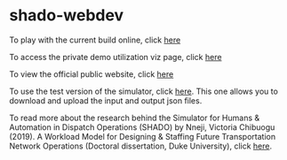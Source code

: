 # shado-webdev

To play with the current build online, click [here](https://shado-av.github.io/shado-webdev/)

To access the private demo utilization viz page, click [here](https://shado-av.github.io/shado-webdev/d3test/railsDemo.html)

To view the official public website, click [here](http://apps.hal.pratt.duke.edu/shado-webdev/)

To use the test version of the simulator, click [here](https://shado-av.github.io/shado-webdev/simulator_test.html). This one allows you to download and upload the input and output json files.

To read more about the research behind the Simulator for Humans & Automation in Dispatch Operations (SHADO) by Nneji, Victoria Chibuogu (2019). A Workload Model for Designing & Staffing Future Transportation Network Operations (Doctoral dissertation, Duke University), click [here](https://dukespace.lib.duke.edu/dspace/bitstream/handle/10161/18694/Nneji_duke_0066D_14997.pdf).
